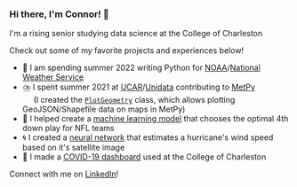 ### Hi there, I'm Connor! 👋

I'm a rising senior studying data science at the College of Charleston

Check out some of my favorite projects and experiences below!

- 🌊 I am spending summer 2022 writing Python for <a href='https://www.noaa.gov/' target='_blank'>NOAA</a>/<a href='https://www.weather.gov/' target='_blank'>National Weather Service</a>
- ⛈️ I spent summer 2021 at <a href='https://www.ucar.edu/' target='_blank'>UCAR</a>/[Unidata](https://github.com/Unidata) contributing to [MetPy](https://github.com/Unidata/MetPy)<br/>&nbsp;&nbsp;&nbsp;&nbsp;&nbsp;(I created the [`PlotGeometry`](https://gist.github.com/23ccozad/8c5ee73731c466be2ed00817aabd792d) class, which allows plotting GeoJSON/Shapefile data on maps in MetPy)
- 🏈 I helped create a [machine learning model](https://github.com/23ccozad/nfl-4th-down-ml-model) that chooses the optimal 4th down play for NFL teams
- 🌀 I created a [neural network](https://github.com/23ccozad/hurricane-wind-speed-cnn) that estimates a hurricane's wind speed based on it's satellite image
- 🦠 I made a [COVID-19 dashboard](https://github.com/23ccozad/covid19-edutrack-cofc) used at the College of Charleston

Connect with me on <a href='https://www.linkedin.com/in/connor-cozad/' target='_blank'>LinkedIn</a>!
